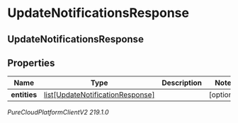 # UpdateNotificationsResponse

## UpdateNotificationsResponse

## Properties

|Name | Type | Description | Notes|
|------------ | ------------- | ------------- | -------------|
| **entities** | [list[UpdateNotificationResponse]](UpdateNotificationResponse) |  | [optional] |



_PureCloudPlatformClientV2 219.1.0_
